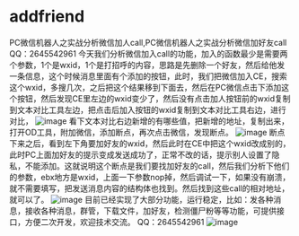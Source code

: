 # addfriend
PC微信机器人之实战分析微信加人call,PC微信机器人之实战分析微信加好友call
QQ：2645542961
今天我们分析微信加入call的功能，加入的函数最少是需要两个参数，1个是wxid，1个是打招呼的内容，思路是先删除一个好友，然后给他发一条信息，这个时候消息里面有个添加的按钮，此时，我们把微信加入CE，搜索这个wxid，多搜几次，之后把这个结果移到下面去，然后在PC微信点击下添加这个按钮，然后发现CE里左边的wxid变少了，然后没有点击加人按钮前的wxid复制到文本对比工具左边，把点击后加入按钮的wxid复制到文本对比工具右边，进行对比，
![image](https://user-images.githubusercontent.com/73727649/120884556-66ba5600-c616-11eb-88c1-864cedcfd8ba.png)
看下文本对比右边新增的有哪些值，把新增的地址，复制出来，打开OD工具，附加微信，添加断点，再次点击微信，发现断点。
![image](https://user-images.githubusercontent.com/73727649/120884559-6cb03700-c616-11eb-9f79-73685bd53747.png)
断点下来之后，看到左下角要加好友的wxid，然后此时在CE中把这个wxid改成别的，此时PC上面加好友的提示变成发送成功了，正常不改的话，提示别人设置了隐私，不能添加。这就说明这个断点是我们要找加好友的call，然后我们分析下他们的参数，ebx地方是wxid，上面一下参数nop掉，然后调试一下，如果没有崩溃，就不需要填写，把发送消息内容的结构体也找到。然后找到这些call的相对地址，就可以了。
![image](https://user-images.githubusercontent.com/73727649/120884564-72a61800-c616-11eb-8163-3219916a6e3f.png)
目前已经实现了大部分功能，运行稳定，比如：发各种消息，接收各种消息，群管，下载文件，加好友，检测僵尸粉等等功能，可提供接口，方便二次开发，欢迎技术交流。
QQ：2645542961
![image](https://user-images.githubusercontent.com/73727649/120884580-7b96e980-c616-11eb-8a2b-7c36e39d1f24.png)

